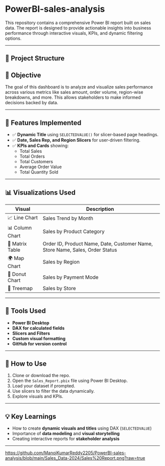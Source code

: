 # PowerBI-sales-analysis

This repository contains a comprehensive Power BI report built on sales data. The report is designed to provide actionable insights into business performance through interactive visuals, KPIs, and dynamic filtering options.

---

## 📁 Project Structure

## 🎯 Objective

The goal of this dashboard is to analyze and visualize sales performance across various metrics like sales amount, order volume, region-wise breakdowns, and more. This allows stakeholders to make informed decisions backed by data.

---

## 📌 Features Implemented

- ✅ **Dynamic Title** using `SELECTEDVALUE()` for slicer-based page headings.
- ✅ **Date, Sales Rep, and Region Slicers** for user-driven filtering.
- ✅ **KPIs and Cards** showing:
  - Total Sales
  - Total Orders
  - Total Customers
  - Average Order Value
  - Total Quantity Sold

---

## 📊 Visualizations Used

| Visual               | Description                          |
|----------------------|--------------------------------------|
| 📈 Line Chart         | Sales Trend by Month                 |
| 📊 Column Chart       | Sales by Product Category            |
| 🧮 Matrix Table       | Order ID, Product Name, Date, Customer Name, Store Name, Sales, Order Status |
| 🌍 Map Chart          | Sales by Region                      |
| 🍩 Donut Chart        | Sales by Payment Mode                |
| 🌲 Treemap            | Sales by Store                       |

---

## 🔧 Tools Used

- **Power BI Desktop**
- **DAX for calculated fields**
- **Slicers and Filters**
- **Custom visual formatting**
- **GitHub for version control**

---

## 🚀 How to Use

1. Clone or download the repo.
2. Open the `Sales_Report.pbix` file using Power BI Desktop.
3. Load your dataset if prompted.
4. Use slicers to filter the data dynamically.
5. Explore visuals and KPIs.

---

## 💡 Key Learnings

- How to create **dynamic visuals and titles** using DAX (`SELECTEDVALUE`)
- Importance of **data modeling** and **visual storytelling**
- Creating interactive reports for **stakeholder analysis**

---
https://github.com/ManojKumarReddy2205/PowerBI-sales-analysis/blob/main/Sales_Data-2024/Sales%20Report.png?raw=true

